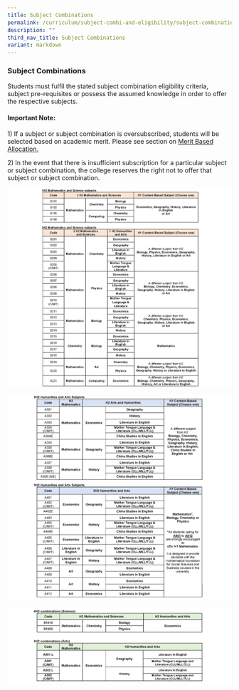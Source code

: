 ```yaml
---
title: Subject Combinations
permalink: /curriculum/subject-combi-and-eligibility/subject-combinations/
description: ""
third_nav_title: Subject Combinations
variant: markdown
---
```

### **Subject Combinations**
Students must fulfil the stated subject combination eligibility criteria, subject pre-requisites or possess the assumed knowledge in order to offer the respective subjects.

#### **Important Note:**
1\) If a subject or subject combination is oversubscribed, students will be selected based on academic merit. Please see section on [Merit Based Allocation.](https://yijc.moe.edu.sg/curriculum/subject-combi-and-eligibility/subject-eligibility-criteria/)

2\) In the event that there is insufficient subscription for a particular subject or subject combination, the college reserves the right not to offer that subject or subject combination.

![](/images/subjeectcombi1.png)

![](/images/subjeectcombi2.png)

![](/images/subjeectcombi3.png)
